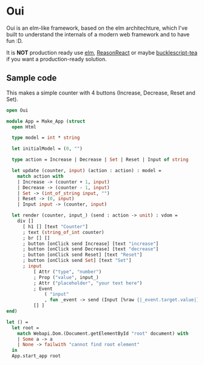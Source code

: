 # Oui

Oui is an elm-like framework, based on the elm architechture, which I've built to understand the internals of a modern web framework and to have fun :D.

It is **NOT** production ready use [elm](https://elm-lang.org), [ReasonReact](https://reasonml.github.io/) or maybe [bucklescript-tea](https://github.com/OvermindDL1/bucklescript-tea/) if you want a production-ready solution.

## Sample code

This makes a simple counter with 4 buttons (Increase, Decrease, Reset and Set).

```ocaml
open Oui

module App = Make_App (struct
  open Html

  type model = int * string

  let initialModel = (0, "")

  type action = Increase | Decrease | Set | Reset | Input of string

  let update (counter, input) (action : action) : model =
    match action with
    | Increase -> (counter + 1, input)
    | Decrease -> (counter - 1, input)
    | Set -> (int_of_string input, "")
    | Reset -> (0, input)
    | Input input -> (counter, input)

  let render (counter, input_) (send : action -> unit) : vdom =
    div []
      [ h1 [] [text "Counter"]
      ; text (string_of_int counter)
      ; br [] []
      ; button [onClick send Increase] [text "increase"]
      ; button [onClick send Decrease] [text "decrease"]
      ; button [onClick send Reset] [text "Reset"]
      ; button [onClick send Set] [text "Set"]
      ; input
          [ Attr ("type", "number")
          ; Prop ("value", input_)
          ; Attr ("placeholder", "your text here")
          ; Event
              ( "input"
              , fun _event -> send (Input [%raw {|_event.target.value|}]) ) ]
          [] ]
end)

let () =
  let root =
    match Webapi.Dom.(Document.getElementById "root" document) with
    | Some a -> a
    | None -> failwith "cannot find root element"
  in
  App.start_app root
```
